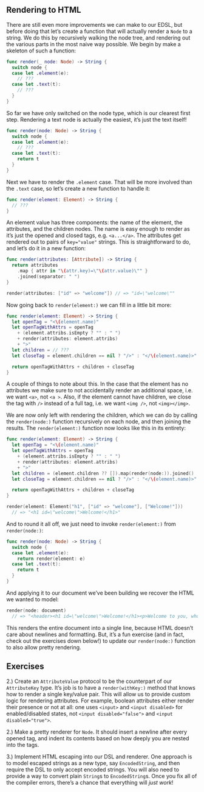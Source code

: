 
## Rendering to HTML

There are still even more improvements we can make to our EDSL, but before doing that let’s create a function that will actually render a `Node` to a string. We do this by recursively walking the node tree, and rendering out the various parts in the most naive way possible. We begin by make a skeleton of such a function:

```swift
func render(_ node: Node) -> String {
  switch node {
  case let .element(e):
    // ???
  case let .text(t):
    // ???
  }
}
```

So far we have only switched on the node type, which is our clearest first step. Rendering a text node is actually the easiest, it’s just the text itself!

```swift
func render(node: Node) -> String {
  switch node {
  case let .element(e):
    // ???
  case let .text(t):
    return t
  }
}
```

Next we have to render the `.element` case. That will be more involved than the `.text` case, so let’s create a new function to handle it:

```swift
func render(element: Element) -> String {
  // ???
}
```

An element value has three components: the name of the element, the attributes, and the children nodes. The name is easy enough to render as it’s just the opened and closed tags, e.g. `<a...</a>`. The attributes get rendered out to pairs of `key="value"` strings. This is straightforward to do, and let’s do it in a new function:

```swift
func render(attributes: [Attribute]) -> String {
  return attributes
    .map { attr in "\(attr.key)=\"\(attr.value)\"" }
    .joined(separator: " ")
}

render(attributes: ["id" => "welcome"]) // => "id=\"welcome\""
```

Now going back to `render(element:)` we can fill in a little bit more:

```swift
func render(element: Element) -> String {
  let openTag = "<\(element.name)"
  let openTagWithAttrs = openTag
    + (element.attribs.isEmpty ? "" : " ")
    + render(attributes: element.attribs)
    + ">"
  let children = // ???
  let closeTag = element.children == nil ? "/>" : "</\(element.name)>"

  return openTagWithAttrs + children + closeTag
}
```

A couple of things to note about this. In the case that the element has no attributes we make sure to not accidentally render an additional space, i.e. we want `<a>`, not `<a >`. Also, if the element cannot have children, we close the tag with `/>` instead of a full tag, i.e. we want `<img />`, not `<img></img>`.

We are now only left with rendering the children, which we can do by calling the `render(node:)` function recursively on each node, and then joining the results. The `render(element:)` function now looks like this in its entirety:

```swift
func render(element: Element) -> String {
  let openTag = "<\(element.name)"
  let openTagWithAttrs = openTag
    + (element.attribs.isEmpty ? "" : " ")
    + render(attributes: element.attribs)
    + ">"
  let children = (element.children ?? []).map(render(node:)).joined()
  let closeTag = element.children == nil ? "/>" : "</\(element.name)>"

  return openTagWithAttrs + children + closeTag
}

render(element: Element("h1", ["id" => "welcome"], ["Welcome!"]))
  // => "<h1 id=\"welcome\">Welcome!</h1>"
```

And to round it all off, we just need to invoke `render(element:)` from `render(node:)`:

```swift
func render(node: Node) -> String {
  switch node {
  case let .element(e):
    return render(element: e)
  case let .text(t):
    return t
  }
}
```

And applying it to our document we’ve been building we recover the HTML we wanted to model:

```swift
render(node: document)
  // => "<header><h1 id=\"welcome\">Welcome!</h1><p>Welcome to you, who has come here. See <a href=\"/more\">more</a>.</p></header>"
```

This renders the entire document into a single line, because HTML doesn’t care about newlines and formatting. But, it’s a fun exercise (and in fact, check out the exercises down below!) to update our `render(node:)` function to also allow pretty rendering.

## Exercises


2.) Create an `AttributeValue` protocol to be the counterpart of our `AttributeKey` type. It’s job is to have a `render(withKey:)` method that knows how to render a single key/value pair. This will allow us to provide custom logic for rendering attributes. For example, boolean attributes either render their presence or not at all: one uses `<input>` and `<input disabled>` for enabled/disabled states, not `<input disabled="false">` and `<input disabled="true">`.

2.) Make a pretty renderer for `Node`. It should insert a newline after every opened tag, and indent its contents based on how deeply you are nested into the tags.

3.) Implement HTML escaping into our DSL and renderer. One approach is to model escaped strings as a new type, say `EncodedString`, and then require the DSL to only accept encoded strings. You will also need to provide a way to convert plain `String`s to `EncodedString`s. Once you fix all of the compiler errors, there’s a chance that everything will _just work_!
